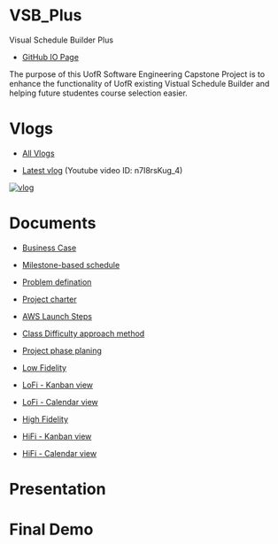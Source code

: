# VSB_Plus

Visual Schedule Builder Plus

- [GitHub IO Page](https://yang242j.github.io/VSB_Plus)

The purpose of this UofR Software Engineering Capstone Project is to enhance the functionality of UofR existing Vistual Schedule Builder and helping future studentes course selection easier.

# Vlogs

- [All Vlogs](Document/Vlogs/vlog.md)

- [Latest vlog](https://www.youtube.com/watch?v=n7I8rsKug_4) (Youtube video ID: n7I8rsKug_4)

[![vlog](https://img.youtube.com/vi/n7I8rsKug_4/0.jpg)](https://www.youtube.com/watch?v=n7I8rsKug_4)

# Documents

- [Business Case](Document/Scrums/Scrum%231/Business_case.pdf)

- [Milestone-based schedule](Document/Milestone_based_schedule.pdf)

- [Problem defination](Document/Problem_definition.md)

- [Project charter](Document/Scrums/Scrum%231/Project_charter.pdf)

- [AWS Launch Steps](Document/AWS%20Launch%20Steps.pdf)

- [Class Difficulty approach method](Document/Class%20Difficulty%20Generate.pdf)

- [Project phase planing](Document/Project%20phase%20planing.pdf)

- [Low Fidelity](Document/Prototype/LoFi-v1.pdf)

- [LoFi - Kanban view](Document/Prototype/Kanban%20style%20LoFi.jpeg)

- [LoFi - Calendar view](Document/Prototype/Calendar%20view%20LoFi.jpeg)

- [High Fidelity](Document/Prototype/HiFi-v1.pdf)

- [HiFi - Kanban view](Document/Prototype/Kanban-style%20view%20HiFi.png)

- [HiFi - Calendar view](Document/Prototype/Calendar%20View%20HiFi.png)

# Presentation

# Final Demo
